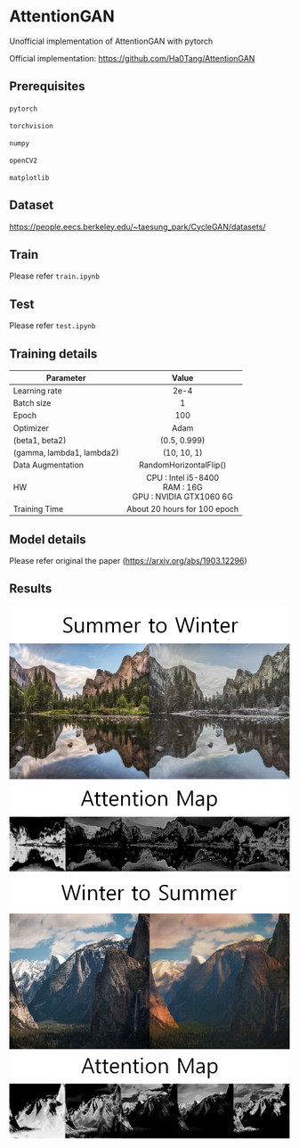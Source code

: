 # AttentionGAN

Unofficial implementation of AttentionGAN with pytorch

Official implementation: https://github.com/Ha0Tang/AttentionGAN

Prerequisites
------

  `pytorch`
  
  `torchvision`
  
  `numpy`
  
  `openCV2`
  
  `matplotlib`
    
Dataset
------

  https://people.eecs.berkeley.edu/~taesung_park/CycleGAN/datasets/
    
Train
------

  Please refer `train.ipynb`
  
Test
------

  Please refer `test.ipynb`
  
  
Training details
------

| <center>Parameter</center> | <center>Value</center> |
|:--------|:--------:|
| Learning rate | 2e-4 | 
| Batch size | 1 | 
| Epoch | 100 | 
| Optimizer | Adam |
| (beta1, beta2) | (0.5, 0.999) |
| (gamma, lambda1, lambda2) | (10, 10, 1) |
| Data Augmentation | RandomHorizontalFlip() |
| HW | CPU : Intel i5-8400<br>RAM : 16G<br>GPU : NVIDIA GTX1060 6G |
| Training Time | About 20 hours for 100 epoch |

Model details
------

Please refer original the paper (https://arxiv.org/abs/1903.12296)
 

 
Results
-----

![ex_screenshot](./sample/Sample1.png)
![ex_screenshot](./sample/Sample2.png)
